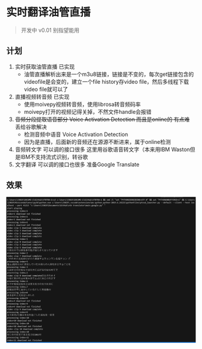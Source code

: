 # 实时翻译油管直播
> 开发中 v0.01 别指望能用
## 计划
1. 实时获取油管直播 已实现   
   * 油管直播解析出来是一个m3u8链接，链接是不变的，每次get链接包含的videofile是会变的，建立一个file history存video file，然后多线程下载video file就可以了
2. 直播视频转音频 已实现
   * 使用moivepy视频转音频，使用librosa转音频码率 
   * moivepy打开的视频记得关掉，不然文件handle会报错
3. ~~音频分段提取语音部分 Voice Activation Detection 而且是online的 有点难~~ 丢给谷歌解决
   * 检测音频中语音 Voice Activation Detection
   * 因为是直播，后面新的音频还在源源不断进来，属于online检测 
4. 音频转文字 可以调的接口很多 这里用谷歌语音转文字（本来用IBM Waston但是IBM不支持流式识别，转谷歌
5. 文字翻译 可以调的接口也很多 准备Google Translate

## 效果
![](res/pre.png)
